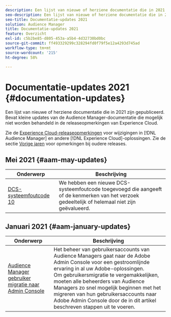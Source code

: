 ```yaml
---
description: Een lijst van nieuwe of herziene documentatie die in 2021 zijn gepubliceerd. Bevat kleine updates van de Audience Manager-documentatie die mogelijk niet worden behandeld in de releaseopmerkingen van Experience Cloud.
seo-description: Een lijst van nieuwe of herziene documentatie die in 2021 zijn gepubliceerd. Bevat kleine updates van de Audience Manager-documentatie die mogelijk niet worden behandeld in de releaseopmerkingen van Experience Cloud.
seo-title: Documentatie-updates 2021
solution: Audience Manager
title: Documentatie-updates 2021
feature: Overzicht
exl-id: c5b2be85-d805-453a-a5b4-4d32730bd0bc
source-git-commit: ff493329299c328294fd0f79f5e12a4293d745ad
workflow-type: tm+mt
source-wordcount: '215'
ht-degree: 58%

---
```


# Documentatie-updates 2021 {#documentation-updates}

Een lijst van nieuwe of herziene documentatie die in 2021 zijn gepubliceerd. Bevat kleine updates van de Audience Manager-documentatie die mogelijk niet worden behandeld in de releaseopmerkingen van Experience Cloud.

Zie de [Experience Cloud-releaseopmerkingen](https://docs.adobe.com/content/help/nl-NL/release-notes/experience-cloud/current.html) voor wijzigingen in [!DNL Audience Manager] en andere [!DNL Experience Cloud]-oplossingen. Zie de sectie [Vorige jaren](../docs-updates/docs-2020.md) voor opmerkingen bij oudere releases.

## Mei 2021 {#aam-may-updates}

| Onderwerp | Beschrijving |
|--- |----|
| [DCS-systeemfoutcode 10](../api/dcs-intro/dcs-api-reference/dcs-error-codes.md) | We hebben een nieuwe DCS-systeemfoutcode toegevoegd die aangeeft of de kenmerken van het verzoek gedeeltelijk of helemaal niet zijn geëvalueerd. |

## Januari 2021 {#aam-january-updates}

| Onderwerp | Beschrijving |
|--- |----|
| [Audience Manager gebruiker migratie naar Admin Console](/help/using/features/administration/admin-console-migration.md) | Het beheer van gebruikersaccounts van Audience Managers gaat naar de Adobe Admin Console voor een gestroomlijnde ervaring in al uw Adobe-oplossingen. <br> Om gebruikersmigratie te vergemakkelijken, moeten alle beheerders van Audience Managers zo snel mogelijk beginnen met het migreren van hun gebruikersaccounts naar Adobe Admin Console door de in dit artikel beschreven stappen uit te voeren. |

